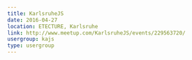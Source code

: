 ```yaml
---
title: KarlsruheJS
date: 2016-04-27
location: ETECTURE, Karlsruhe
link: http://www.meetup.com/KarlsruheJS/events/229563720/
usergroup: kajs
type: usergroup
---
```


